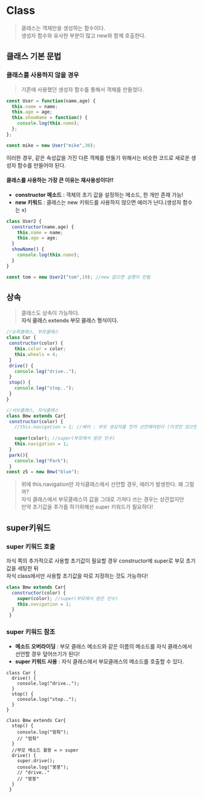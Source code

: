 # Class
> 클래스는 객체만을 생성하는 함수이다.<br>
> 생성자 함수와 유사한 부분이 많고 new와 함께 호출한다. 

## 클래스 기본 문법

### 클래스를 사용하지 않을 경우
> 기존에 사용했던 생성자 함수를 통해서 객체를 만들었다.

```javascript
const User = function(name,age) {
  this.name = name;
  this.age = age;
  this.showName = function() {
    console.log(this.name);
  };
};

const mike = new User("mike",30);
```
이러한 경우, 같은 속성값을 가진 다른 객체를 만들기 위해서는
비슷한 코드로 새로운 생성자 함수를 만들어야 된다.

#### 클래스를 사용하는 가장 큰 이유는 재사용성이다!!
- **constructor 메소드** : 객체의 초기 값을 설정하는 메소드, 한 개만 존재 가능!<br>
- **new 키워드** : 클래스는 new 키워드를 사용하지 않으면 에러가 난다.(생성자 함수는 x)
```javascript
class User2 {
  constructor(name,age) {
    this.name = name;
    this.age = age;
  }
  showName() {
    console.log(this.name);
  }
}

const tom = new User2("tom",19); //new 없으면 실행이 안됨
```
 ## 상속
 > 클래스도 상속이 가능하다.<br>
 > **자식 클래스 extends 부모 클래스 형식이다.**
 
 ```javascript
 //슈퍼클래스, 부모클래스
 class Car {
  constructor(color) {
    this.color = color;
    this.wheels = 4;
  }
  drive() {
    console.log("drive..");
  }
  stop() {
    console.log("stop..");
  }
}

//서브클래스, 자식클래스
class Bmw extends Car{
  constructor(color) {
    //this.navigation = 1; //에러 : 부모 생성자를 먼저 선언해야된다 (이것만 있으면 안됨)
    
    super(color); //super(부모에서 받은 인수)
    this.navigation = 1;
  }
  park(){
    console.log("Park");
  }
const z5 = new Bmw("blue");
 ```
 > 위에 this.navigation만 자식클래스에서 선언할 경우, 에러가 발생한다. 왜 그럴까?<br>
 > 자식 클래스에서 부모클래스의 값을 그대로 가져다 쓰는 경우는 상관없지만<br>
 > 만약 초기값을 추가를 하기위해선 super 키워드가 필요하다!
 
 ## super키워드
 
 ### super 키워드 호출
자식 쪽의 추가적으로 사용할  초기값이 필요할 경우 constructor에 super로 부모 초기값을 세팅한 뒤<br>
자식 class에서만 사용할 초기값을 따로 지정하는 것도 가능하다!

```javascript
class Bmw extends Car{
  constructor(color) {
    super(color); //super(부모에서 받은 인수)
    this.navigation = 1;
  }
 }
```

### super 키워드 참조
- **메소드 오버라이딩** : 부모 클래스 메소드와 같은 이름의 메소드를 자식 클래스에서 선언할 경우 덮어쓰기가 된다!
- **super 키워드 사용** : 자식 클래스에서 부모클래스의 메소드를 호출할 수 있다.



```javascirpt
class Car {
  drive() {
    console.log("drive..");
  }
  stop() {
    console.log("stop..");
  }
}

class Bmw extends Car{
  stop() {
    console.log("멈춰");
    // "멈춰"
  }
  //부모 메소드 활용 = > super
  drive() {
    super.drive();
    console.log("붕붕");
    // "drive.."
    // "붕붕"
  }
 }
```
